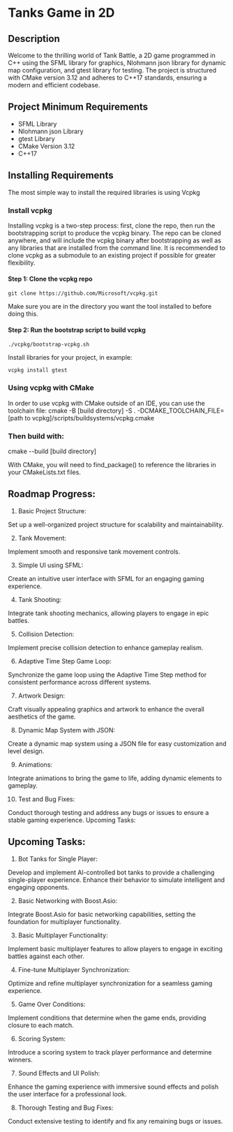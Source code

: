 # Tanks Game in 2D

## Description
Welcome to the thrilling world of Tank Battle, a 2D game programmed in C++ using the SFML library for graphics, Nlohmann json library for dynamic map configuration, and gtest library for testing. The project is structured with CMake version 3.12 and adheres to C++17 standards, ensuring a modern and efficient codebase.

## Project Minimum Requirements
 - SFML Library
 - Nlohmann json Library
 - gtest Library
 - CMake Version 3.12
 - C++17

## Installing Requirements
 The most simple way to install the required libraries is using Vcpkg

### Install vcpkg
Installing vcpkg is a two-step process: first, clone the repo, then run the bootstrapping script to produce the vcpkg binary. The repo can be cloned anywhere, and will include the vcpkg binary after bootstrapping as well as any libraries that are installed from the command line. It is recommended to clone vcpkg as a submodule to an existing project if possible for greater flexibility.

#### Step 1: Clone the vcpkg repo

```
git clone https://github.com/Microsoft/vcpkg.git

```
Make sure you are in the directory you want the tool installed to before doing this.

#### Step 2: Run the bootstrap script to build vcpkg

```
./vcpkg/bootstrap-vcpkg.sh

```

Install libraries for your project, in example:

```
vcpkg install gtest

```


### Using vcpkg with CMake
In order to use vcpkg with CMake outside of an IDE, you can use the toolchain file:
cmake -B [build directory] -S . -DCMAKE_TOOLCHAIN_FILE=[path to vcpkg]/scripts/buildsystems/vcpkg.cmake

### Then build with:

cmake --build [build directory]

With CMake, you will need to find_package() to reference the libraries in your CMakeLists.txt files.


## Roadmap Progress:

1. Basic Project Structure:

  Set up a well-organized project structure for scalability and maintainability. 

2. Tank Movement:

  Implement smooth and responsive tank movement controls.

3. Simple UI using SFML:

  Create an intuitive user interface with SFML for an engaging gaming experience.

4. Tank Shooting:

  Integrate tank shooting mechanics, allowing players to engage in epic battles.

5. Collision Detection:

  Implement precise collision detection to enhance gameplay realism.

6. Adaptive Time Step Game Loop:

  Synchronize the game loop using the Adaptive Time Step method for consistent performance across different systems.

7. Artwork Design:

  Craft visually appealing graphics and artwork to enhance the overall aesthetics of the game.

8. Dynamic Map System with JSON:

  Create a dynamic map system using a JSON file for easy customization and level design.

9. Animations:

Integrate animations to bring the game to life, adding dynamic elements to gameplay.

10. Test and Bug Fixes:

Conduct thorough testing and address any bugs or issues to ensure a stable gaming experience.
Upcoming Tasks:

## Upcoming Tasks:

1. Bot Tanks for Single Player:

Develop and implement AI-controlled bot tanks to provide a challenging single-player experience. Enhance their behavior to simulate intelligent and engaging opponents.

2. Basic Networking with Boost.Asio:

Integrate Boost.Asio for basic networking capabilities, setting the foundation for multiplayer functionality.

3. Basic Multiplayer Functionality:

Implement basic multiplayer features to allow players to engage in exciting battles against each other.

4. Fine-tune Multiplayer Synchronization:

Optimize and refine multiplayer synchronization for a seamless gaming experience.

5. Game Over Conditions:

Implement conditions that determine when the game ends, providing closure to each match.

6. Scoring System:

Introduce a scoring system to track player performance and determine winners.

7. Sound Effects and UI Polish:

Enhance the gaming experience with immersive sound effects and polish the user interface for a professional look.

8. Thorough Testing and Bug Fixes:

Conduct extensive testing to identify and fix any remaining bugs or issues.